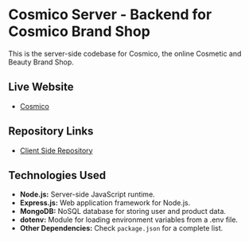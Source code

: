 # Cosmico Server - Backend for Cosmico Brand Shop

This is the server-side codebase for Cosmico, the online Cosmetic and Beauty Brand Shop.

## Live Website

-  [Cosmico](https://cosmico-brand-shop.netlify.app)

## Repository Links

-  [Client Side Repository](https://github.com/mspsohan/cosmico-brand-shop-client)

## Technologies Used

-  **Node.js:** Server-side JavaScript runtime.
-  **Express.js:** Web application framework for Node.js.
-  **MongoDB:** NoSQL database for storing user and product data.
-  **dotenv:** Module for loading environment variables from a .env file.
-  **Other Dependencies:** Check `package.json` for a complete list.
